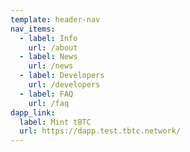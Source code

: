 ```yaml
---
template: header-nav
nav_items:
  - label: Info
    url: /about
  - label: News
    url: /news
  - label: Developers
    url: /developers
  - label: FAQ
    url: /faq
dapp_link:
  label: Mint tBTC
  url: https://dapp.test.tbtc.network/
---
```

